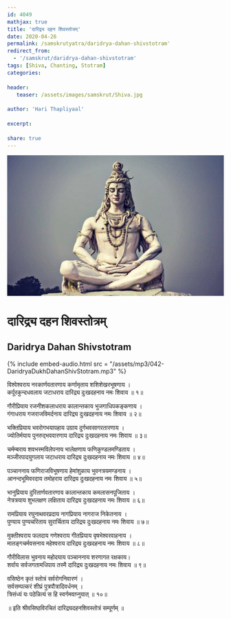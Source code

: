 ```yaml
---    
id: 4049    
mathjax: true    
title: 'दारिद्र्य दहन शिवस्तोत्रम्'    
date: 2020-04-26    
permalink: /samskrutyatra/daridrya-dahan-shivstotram'
redirect_from: 
  - '/samskrut/daridrya-dahan-shivstotram'
tags: [Shiva, Chanting, Stotram]    
categories:    
    
header:    
   teaser: /assets/images/samskrut/Shiva.jpg    
    
author: 'Hari Thapliyaal'    
    
excerpt:    
    
share: true    
---    
```

    
![](/assets/images/samskrut/Shiva.jpg)    
    
# दारिद्र्य दहन शिवस्तोत्रम्     
## Daridrya Dahan Shivstotram    
    
{% include embed-audio.html src = "/assets/mp3/042-DaridryaDukhDahanShivStotram.mp3" %}     
    
    
    
विश्वेश्वराय नरकार्णवतारणाय कर्णामृताय शशिशेखरभूषणाय ।    
कर्पूरकुन्दधवलाय जटाधराय दारिद्र्य दुःखदहनाय नमः शिवाय ॥ १॥    
    
गौरीप्रियाय रजनीशकलाधराय कालान्तकाय भुजगाधिपकङ्कणाय ।    
गंगाधराय गजराजविमर्दनाय दारिद्र्य दुःखदहनाय नमः शिवाय ॥ २॥    
    
भक्तिप्रियाय भवरोगभयापहाय उग्राय दुर्गभवसागरतारणाय ।    
ज्योतिर्मयाय पुनरुद्भववारणाय दारिद्र्य दुःखदहनाय नमः शिवाय ॥ ३॥    
    
चर्मम्बराय शवभस्मविलेपनाय भालेक्षणाय फणिकुण्डलमण्डिताय ।    
मञ्जीरपादयुगलाय जटाधराय दारिद्र्य दुःखदहनाय नमः शिवाय ॥ ४॥    
    
पञ्चाननाय फणिराजविभूषणाय हेमांशुकाय भुवनत्रयमण्डनाय ।    
आनन्दभूमिवरदाय तमोहराय दारिद्र्य दुःखदहनाय नमः शिवाय ॥ ५॥    
    
भानुप्रियाय दुरितार्णवतारणाय कालान्तकाय कमलासनपूजिताय ।    
नेत्रत्रयाय शुभलक्षण लक्षिताय दारिद्र्य दुःखदहनाय नमः शिवाय ॥ ६॥    
    
रामप्रियाय रघुनाथवरप्रदाय नागप्रियाय नागराज निकेतनाय ।    
पुण्याय पुण्यचरिताय सुरार्चिताय दारिद्र्य दुःखदहनाय नमः शिवाय ॥ ७॥    
    
मुक्तीश्वराय फलदाय गणेश्वराय गीतप्रियाय वृषभेश्वरवाहनाय ।    
मातङ्गचर्मवसनाय महेश्वराय दारिद्र्य दुःखदहनाय नमः शिवाय ॥ ८॥    
    
गौरीविलास भुवनाय महोदयाय पञ्चाननाय शरणागत रक्षकाय।    
शर्वाय सर्वजगतामधिपाय तस्मै दारिद्र्य दुःखदहनाय नमः शिवाय ॥ ९॥    
    
वसिष्ठेन कृतं स्तोत्रं सर्वरोगनिवारणं ।    
सर्वसम्पत्करं शीघ्रं पुत्रपौत्रादिवर्धनम् ।    
त्रिसंध्यं यः पठेन्नित्यं स हि स्वर्गमवाप्नुयात् ॥ १०॥    
    
॥ इति श्रीवसिष्ठविरचितं दारिद्र्यदहनशिवस्तोत्रं सम्पूर्णम् ॥    
    
